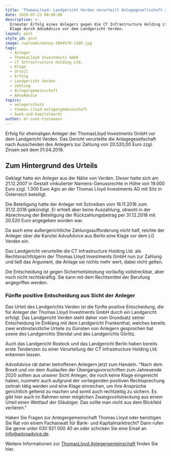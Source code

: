```yaml
---
title: 'ThomasLloyd: Landgericht Verden verurteilt Anlagegesellschaft zur Zahlung'
date: 2020-07-23 00:00:00
description: >-
  Erneuter Erfolg eines Anlegers gegen die CT Infrastructure Holding Ltd. nach
  Klage durch AdvoAdvice vor dem Landgericht Verden.
layout: post
style_id: post
image: /uploads/money-3864576-1280.jpg
tags:
  - Anleger
  - ThomasLloyd Investments GmbH
  - CT Infrastructure Holding Ltd.
  - Klage
  - Urteil
  - Erfolg
  - Landgericht Verden
  - Zahlung
  - Anlegergemeinschaft
  - AdvoAdvice
topics:
  - anlegerschutz
  - thomas-lloyd-anlegergemeinschaft
  - bank-und-kapitalmarkt
author: dr-sven-tintemann
---
```

Erfolg für ehemaligen Anleger der ThomasLloyd Investments GmbH vor dem Landgericht Verden. Das Gericht verurteilte die Anlagegesellschaft nach Ausscheiden des Anlegers zur Zahlung von 20.520,00 Euro zzgl. Zinsen seit dem 01.04.2019.&nbsp;

## Zum Hintergrund des Urteils

Geklagt hatte ein Anleger aus der Nähe von Verden. Dieser hatte sich am 21.12.2007 in Gestalt vinkulierter Namens-Genussrechte in Höhe von 19.000 Euro zzgl. 1.300 Euro Agio an der Thomas Lloyd Investments AG mit Sitz in Österreich beteiligt.&nbsp;

Die Beteiligung hatte der Anleger mit Schreiben vom 16.11.2016 zum 31.12.2018 gekündigt. Er erhielt aber keine Auszahlung, obwohl in der Abrechnung der Beteiligung der Rückzahlungsbetrag per 31.12.2018 mit 20.520 Euro angegeben worden war.&nbsp;

Da auch eine außergerichtliche Zahlungsaufforderung nicht half, reichte der Anleger über die Kanzlei AdvoAdvice aus Berlin eine Klage vor dem LG Verden ein.&nbsp;

Das Landgericht verurteilte die CT Infrastructure Holding Ltd. als Rechtsnachfolgerin der Thomas Lloyd Investments GmbH nun zur Zahlung und ließ das Argument, die Anlage sei nichts mehr wert, dabei nicht gelten.&nbsp;

Die Entscheidung ist gegen Sicherheitsleistung vorläufig vollstreckbar, aber noch nicht rechtskräftig. Sie kann mit dem Rechtsmittel der Berufung angegriffen werden.&nbsp;

### Fünfte positive Entscheidung aus Sicht der Anleger

Das Urteil des Landgerichts Verden ist die fünfte positive Entscheidung, die für Anleger der Thomas Lloyd Investments GmbH durch ein Landgericht erfolgt. Das Landgericht Verden steht daher vom Grundsatz seiner Entscheidung im Einklang mit dem Landgericht Frankenthal, welches bereits zwei erstinstanzliche Urteile zu Gunsten von Anlegern gesprochen hat sowie des Landgerichts Stendal und des Landgerichts Görlitz.

Auch das Landgericht Rostock und das Landgericht Berlin haben bereits erste Tendenzen zu einer Verurteilung der CT Infrastructure Holding Ltd. erkennen lassen.&nbsp;

AdvoAdvice rät daher betroffenen Anlegern jetzt zum Handeln. "Nach dem Brexit und vor dem Auslaufen der Übergangsvorschriften zum Jahresende 2020 sollten aus unserer Sicht Anleger, die noch keine Klage eingereicht haben, nunmehr auch aufgrund der vorliegenden positiven Rechtsprechung zeitnah tätig werden und eine Klage einreichen, um ihre Ansprüche gerichtlich geltend zu machen und somit auch rechtzeitig zu sichern. Es gibt hier auch im Rahmen einer möglichen Zwangsvollstreckung aus einem Urteil einen Wettlauf der Gläubiger. Das sollte man nicht aus dem Blickfeld verlieren."

Haben Sie Fragen zur Anlegergemeinschaft Thomas Lloyd oder benötigen Sie Rat von einem Fachanwalt für Bank- und Kapitalmarktrecht? Dann rufen Sie gerne unter 030 921 000 40 an oder schicken Sie eine Email an info@advoadvice.de.&nbsp;

Weitere Informationen zur [ThomasLloyd Anlegergemeinschaft](/themen/thomas-lloyd-anlegergemeinschaft/) finden Sie hier.&nbsp;
